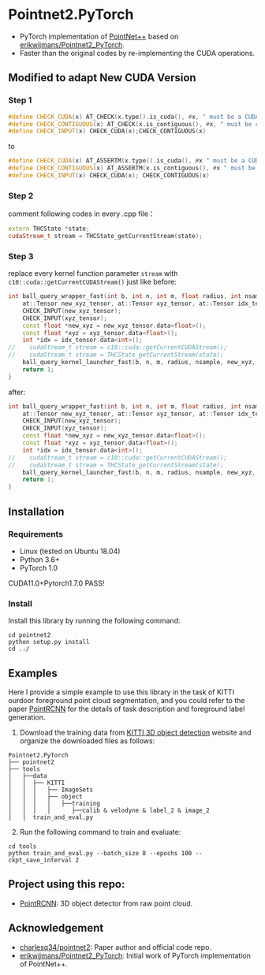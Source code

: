 # Pointnet2.PyTorch

* PyTorch implementation of [PointNet++](https://arxiv.org/abs/1706.02413) based on [erikwijmans/Pointnet2_PyTorch](https://github.com/erikwijmans/Pointnet2_PyTorch).
* Faster than the original codes by re-implementing the CUDA operations. 

## Modified to adapt New CUDA Version
### Step 1
```cpp
#define CHECK_CUDA(x) AT_CHECK(x.type().is_cuda(), #x, " must be a CUDAtensor ")
#define CHECK_CONTIGUOUS(x) AT_CHECK(x.is_contiguous(), #x, " must be contiguous ")
#define CHECK_INPUT(x) CHECK_CUDA(x);CHECK_CONTIGUOUS(x)
```
to

```cpp
#define CHECK_CUDA(x) AT_ASSERTM(x.type().is_cuda(), #x " must be a CUDA tensor")
#define CHECK_CONTIGUOUS(x) AT_ASSERTM(x.is_contiguous(), #x " must be contiguous")
#define CHECK_INPUT(x) CHECK_CUDA(x); CHECK_CONTIGUOUS(x)
```
### Step 2
comment following codes in every .cpp file：
```cpp
extern THCState *state;
cudaStream_t stream = THCState_getCurrentStream(state);
```

### Step 3
replace every kernel function parameter `stream` with `c10::cuda::getCurrentCUDAStream()`
just like
before:
```cpp
int ball_query_wrapper_fast(int b, int n, int m, float radius, int nsample, 
    at::Tensor new_xyz_tensor, at::Tensor xyz_tensor, at::Tensor idx_tensor) {
    CHECK_INPUT(new_xyz_tensor);
    CHECK_INPUT(xyz_tensor);
    const float *new_xyz = new_xyz_tensor.data<float>();
    const float *xyz = xyz_tensor.data<float>();
    int *idx = idx_tensor.data<int>();
//    cudaStream_t stream = c10::cuda::getCurrentCUDAStream();
//    cudaStream_t stream = THCState_getCurrentStream(state);
    ball_query_kernel_launcher_fast(b, n, m, radius, nsample, new_xyz, xyz, idx, stream);
    return 1;
}
```
after:
```cpp
int ball_query_wrapper_fast(int b, int n, int m, float radius, int nsample, 
    at::Tensor new_xyz_tensor, at::Tensor xyz_tensor, at::Tensor idx_tensor) {
    CHECK_INPUT(new_xyz_tensor);
    CHECK_INPUT(xyz_tensor);
    const float *new_xyz = new_xyz_tensor.data<float>();
    const float *xyz = xyz_tensor.data<float>();
    int *idx = idx_tensor.data<int>();
//    cudaStream_t stream = c10::cuda::getCurrentCUDAStream();
//    cudaStream_t stream = THCState_getCurrentStream(state);
    ball_query_kernel_launcher_fast(b, n, m, radius, nsample, new_xyz, xyz, idx, c10::cuda::getCurrentCUDAStream());
    return 1;
}
```


## Installation
### Requirements
* Linux (tested on Ubuntu 18.04)
* Python 3.6+
* PyTorch 1.0

CUDA11.0+Pytorch1.7.0 PASS!

### Install 
Install this library by running the following command:

```shell
cd pointnet2
python setup.py install
cd ../
```

## Examples
Here I provide a simple example to use this library in the task of KITTI ourdoor foreground point cloud segmentation, and you could refer to the paper [PointRCNN](https://arxiv.org/abs/1812.04244) for the details of task description and foreground label generation.

1. Download the training data from [KITTI 3D object detection](http://www.cvlibs.net/datasets/kitti/eval_object.php?obj_benchmark=3d) website and organize the downloaded files as follows:
```
Pointnet2.PyTorch
├── pointnet2
├── tools
│   ├──data
│   │  ├── KITTI
│   │  │   ├── ImageSets
│   │  │   ├── object
│   │  │   │   ├──training
│   │  │   │      ├──calib & velodyne & label_2 & image_2
│   │  train_and_eval.py
```

2. Run the following command to train and evaluate:
```shell
cd tools
python train_and_eval.py --batch_size 8 --epochs 100 --ckpt_save_interval 2 
```



## Project using this repo:
* [PointRCNN](https://github.com/sshaoshuai/PointRCNN): 3D object detector from raw point cloud.

## Acknowledgement
* [charlesq34/pointnet2](https://github.com/charlesq34/pointnet2): Paper author and official code repo.
* [erikwijmans/Pointnet2_PyTorch](https://github.com/erikwijmans/Pointnet2_PyTorch): Initial work of PyTorch implementation of PointNet++. 
